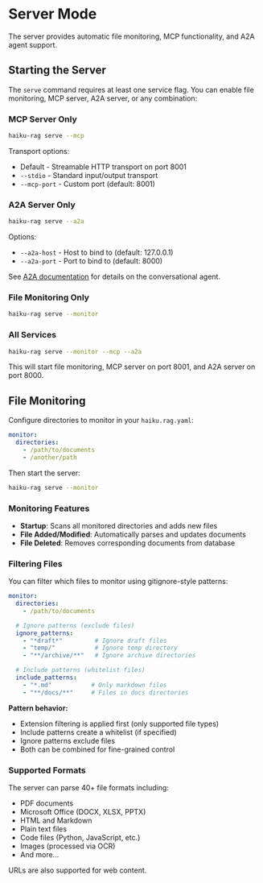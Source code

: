# Server Mode

The server provides automatic file monitoring, MCP functionality, and A2A agent support.

## Starting the Server

The `serve` command requires at least one service flag. You can enable file monitoring, MCP server, A2A server, or any combination:

### MCP Server Only

```bash
haiku-rag serve --mcp
```

Transport options:
- Default - Streamable HTTP transport on port 8001
- `--stdio` - Standard input/output transport
- `--mcp-port` - Custom port (default: 8001)

### A2A Server Only

```bash
haiku-rag serve --a2a
```

Options:
- `--a2a-host` - Host to bind to (default: 127.0.0.1)
- `--a2a-port` - Port to bind to (default: 8000)

See [A2A documentation](a2a.md) for details on the conversational agent.

### File Monitoring Only

```bash
haiku-rag serve --monitor
```

### All Services

```bash
haiku-rag serve --monitor --mcp --a2a
```

This will start file monitoring, MCP server on port 8001, and A2A server on port 8000.

## File Monitoring

Configure directories to monitor in your `haiku.rag.yaml`:

```yaml
monitor:
  directories:
    - /path/to/documents
    - /another/path
```

Then start the server:

```bash
haiku-rag serve --monitor
```

### Monitoring Features

- **Startup**: Scans all monitored directories and adds new files
- **File Added/Modified**: Automatically parses and updates documents
- **File Deleted**: Removes corresponding documents from database

### Filtering Files

You can filter which files to monitor using gitignore-style patterns:

```yaml
monitor:
  directories:
    - /path/to/documents

  # Ignore patterns (exclude files)
  ignore_patterns:
    - "*draft*"         # Ignore draft files
    - "temp/"           # Ignore temp directory
    - "**/archive/**"   # Ignore archive directories

  # Include patterns (whitelist files)
  include_patterns:
    - "*.md"           # Only markdown files
    - "**/docs/**"     # Files in docs directories
```

**Pattern behavior:**
- Extension filtering is applied first (only supported file types)
- Include patterns create a whitelist (if specified)
- Ignore patterns exclude files
- Both can be combined for fine-grained control

### Supported Formats

The server can parse 40+ file formats including:
- PDF documents
- Microsoft Office (DOCX, XLSX, PPTX)
- HTML and Markdown
- Plain text files
- Code files (Python, JavaScript, etc.)
- Images (processed via OCR)
- And more...

URLs are also supported for web content.
